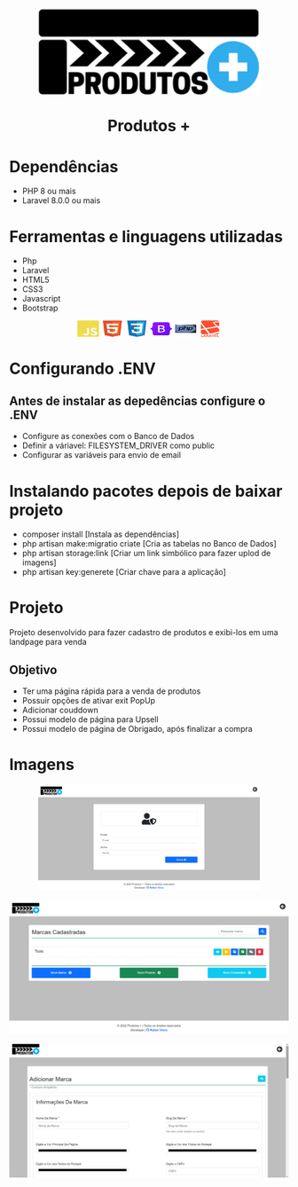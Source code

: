 
<div align="center" style="display: inline_block">
    <img align="center" alt="rafaeldevcode-produtosmais" height="auto" width="400" src="https://raw.githubusercontent.com/rafaeldevcode/produtos-mais/main/public/images/logo.png">
</div>

<h1 align="center">Produtos +</h1>

# Dependências 
- PHP 8 ou mais
- Laravel 8.0.0 ou mais

##

# Ferramentas e linguagens utilizadas
- Php
- Laravel
- HTML5
- CSS3
- Javascript
- Bootstrap

<div align="center" style="display: inline_block">
  <img align="center" alt="rafaeldevcode-Js" height="30" width="40" src="https://raw.githubusercontent.com/devicons/devicon/master/icons/javascript/javascript-plain.svg">
  <img align="center" alt="rafaeldevcode-HTML" height="30" width="40" src="https://raw.githubusercontent.com/devicons/devicon/master/icons/html5/html5-original.svg">
  <img align="center" alt="rafaeldevcode-CSS" height="30" width="40" src="https://raw.githubusercontent.com/devicons/devicon/master/icons/css3/css3-original.svg">
  <img align="center" alt="rafaeldevcode-BOOTSTRAP" height="30" width="40" src="https://raw.githubusercontent.com/devicons/devicon/master/icons/bootstrap/bootstrap-original.svg">
  <img align="center" alt="rafaeldevcode-PHP" height="30" width="40" src="https://raw.githubusercontent.com/devicons/devicon/master/icons/php/php-original.svg">
  <img align="center" alt="rafaeldevcode-LARAVEL" height="30" width="40" src="https://raw.githubusercontent.com/devicons/devicon/master/icons/laravel/laravel-plain-wordmark.svg">
</div>

##

# Configurando .ENV

## Antes de instalar as depedências configure o .ENV

- Configure as conexões com o Banco de Dados
- Definir a váriavel: FILESYSTEM_DRIVER como public
- Configurar as variáveis para envio de email

##

# Instalando pacotes depois de baixar projeto

- composer install [Instala as dependências]
- php artisan make:migratio criate [Cria as tabelas no Banco de Dados]
- php artisan storage:link [Criar um link simbólico para fazer uplod de imagens]
- php artisan key:generete [Criar chave para a aplicação]

##

# Projeto

Projeto desenvolvido para fazer cadastro de produtos e exibi-los em uma landpage para venda

## Objetivo

- Ter uma página rápida para a venda de produtos
- Possuir opções de ativar exit PopUp
- Adicionar couddown
- Possui modelo de página para Upsell
- Possui modelo de página de Obrigado, após finalizar a compra

##

# Imagens

<div align="center" style="dispaly: inline-block;">
    <img align="center" alt="rafaeldevcode-login" height="auto" width="400" src="https://raw.githubusercontent.com/rafaeldevcode/produtos-mais/main/public/images/painel-login.png"><br><br>
</div>

<div align="center">
    <img align="center" alt="rafaeldevcode-dashboard" height="auto" width="800" src="https://raw.githubusercontent.com/rafaeldevcode/produtos-mais/main/public/images/dashboard-1.png"><br><br>
    <img align="center" alt="rafaeldevcode-dashboard-1" height="auto" width="800" src="https://raw.githubusercontent.com/rafaeldevcode/produtos-mais/main/public/images/dashboard-2.png">
</div>
